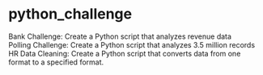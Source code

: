 # python_challenge

Bank Challenge: Create a Python script that analyzes revenue data<br>
Polling Challenge: Create a Python script that analyzes 3.5 million records <br>
HR Data Cleaning: Create a Python script that converts data from one format to a specified format.
